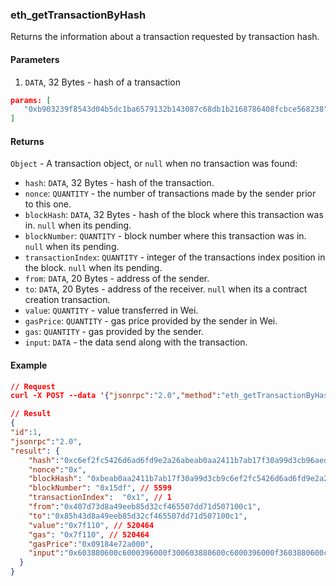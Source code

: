 ### eth_getTransactionByHash

Returns the information about a transaction requested by transaction hash.

#### Parameters

1. `DATA`, 32 Bytes - hash of a transaction

```json
params: [
   "0xb903239f8543d04b5dc1ba6579132b143087c68db1b2168786408fcbce568238"
]
```

#### Returns

`Object` - A transaction object, or `null` when no transaction was found:

* `hash`: `DATA`, 32 Bytes - hash of the transaction.
* `nonce`: `QUANTITY` - the number of transactions made by the sender prior to this one.
* `blockHash`: `DATA`, 32 Bytes - hash of the block where this transaction was in. `null` when its pending.
* `blockNumber`: `QUANTITY` - block number where this transaction was in. `null` when its pending.
* `transactionIndex`: `QUANTITY` - integer of the transactions index position in the block. `null` when its pending.
* `from`: `DATA`, 20 Bytes - address of the sender.
* `to`: `DATA`, 20 Bytes - address of the receiver. `null` when its a contract creation transaction.
* `value`: `QUANTITY` - value transferred in Wei.
* `gasPrice`: `QUANTITY` - gas price provided by the sender in Wei.
* `gas`: `QUANTITY` - gas provided by the sender.
* `input`: `DATA` - the data send along with the transaction.

#### Example

```json
// Request
curl -X POST --data '{"jsonrpc":"2.0","method":"eth_getTransactionByHash","params":["0xb903239f8543d04b5dc1ba6579132b143087c68db1b2168786408fcbce568238"],"id":1}'

// Result
{
"id":1,
"jsonrpc":"2.0",
"result": {
    "hash":"0xc6ef2fc5426d6ad6fd9e2a26abeab0aa2411b7ab17f30a99d3cb96aed1d1055b",
    "nonce":"0x",
    "blockHash": "0xbeab0aa2411b7ab17f30a99d3cb9c6ef2fc5426d6ad6fd9e2a26a6aed1d1055b",
    "blockNumber": "0x15df", // 5599
    "transactionIndex":  "0x1", // 1
    "from":"0x407d73d8a49eeb85d32cf465507dd71d507100c1",
    "to":"0x85h43d8a49eeb85d32cf465507dd71d507100c1",
    "value":"0x7f110", // 520464
    "gas": "0x7f110", // 520464
    "gasPrice":"0x09184e72a000",
    "input":"0x603880600c6000396000f300603880600c6000396000f3603880600c6000396000f360",
  }
}
```
